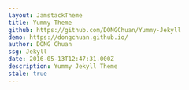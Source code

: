 ```yaml
---
layout: JamstackTheme
title: Yummy Theme
github: https://github.com/DONGChuan/Yummy-Jekyll
demo: https://dongchuan.github.io/
author: DONG Chuan
ssg: Jekyll
date: 2016-05-13T12:47:31.000Z
description: Yummy Jekyll Theme
stale: true
---
```

